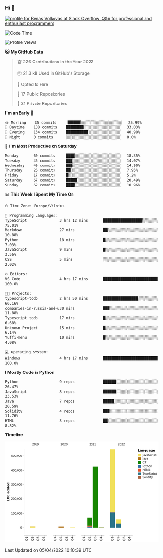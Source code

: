 ### Hi 👋
<a href="https://stackoverflow.com/users/14954249/benas-volkovas"><img src="https://stackoverflow.com/users/flair/14954249.png?theme=dark" width="208" height="58" alt="profile for Benas Volkovas at Stack Overflow, Q&amp;A for professional and enthusiast programmers" title="profile for Benas Volkovas at Stack Overflow, Q&amp;A for professional and enthusiast programmers"></a>

<!--START_SECTION:waka-->
![Code Time](http://img.shields.io/badge/Code%20Time-633%20hrs%2024%20mins-blue)

![Profile Views](http://img.shields.io/badge/Profile%20Views-3-blue)

**🐱 My GitHub Data** 

> 🏆 226 Contributions in the Year 2022
 > 
> 📦 21.3 kB Used in GitHub's Storage 
 > 
> 💼 Opted to Hire
 > 
> 📜 17 Public Repositories 
 > 
> 🔑 21 Private Repositories  
 > 
**I'm an Early 🐤** 

```text
🌞 Morning    85 commits     ██████░░░░░░░░░░░░░░░░░░░   25.99% 
🌆 Daytime    108 commits    ████████░░░░░░░░░░░░░░░░░   33.03% 
🌃 Evening    134 commits    ██████████░░░░░░░░░░░░░░░   40.98% 
🌙 Night      0 commits      ░░░░░░░░░░░░░░░░░░░░░░░░░   0.0%

```
📅 **I'm Most Productive on Saturday** 

```text
Monday       60 commits     ████░░░░░░░░░░░░░░░░░░░░░   18.35% 
Tuesday      46 commits     ███░░░░░░░░░░░░░░░░░░░░░░   14.07% 
Wednesday    49 commits     ███░░░░░░░░░░░░░░░░░░░░░░   14.98% 
Thursday     26 commits     ██░░░░░░░░░░░░░░░░░░░░░░░   7.95% 
Friday       17 commits     █░░░░░░░░░░░░░░░░░░░░░░░░   5.2% 
Saturday     67 commits     █████░░░░░░░░░░░░░░░░░░░░   20.49% 
Sunday       62 commits     ████░░░░░░░░░░░░░░░░░░░░░   18.96%

```


📊 **This Week I Spent My Time On** 

```text
⌚︎ Time Zone: Europe/Vilnius

💬 Programming Languages: 
TypeScript               3 hrs 12 mins       ██████████████████░░░░░░░   75.01% 
Markdown                 27 mins             ██░░░░░░░░░░░░░░░░░░░░░░░   10.88% 
Python                   18 mins             █░░░░░░░░░░░░░░░░░░░░░░░░   7.03% 
JavaScript               9 mins              █░░░░░░░░░░░░░░░░░░░░░░░░   3.56% 
CSS                      5 mins              ░░░░░░░░░░░░░░░░░░░░░░░░░   2.02%

🔥 Editors: 
VS Code                  4 hrs 17 mins       █████████████████████████   100.0%

🐱‍💻 Projects: 
typescript-todo          2 hrs 50 mins       ████████████████░░░░░░░░░   66.16% 
companies-in-russia-and-u30 mins             ███░░░░░░░░░░░░░░░░░░░░░░   11.88% 
Typescript todo          17 mins             █░░░░░░░░░░░░░░░░░░░░░░░░   6.68% 
Unknown Project          15 mins             █░░░░░░░░░░░░░░░░░░░░░░░░   6.14% 
Yuffi-menu               10 mins             █░░░░░░░░░░░░░░░░░░░░░░░░   4.08%

💻 Operating System: 
Windows                  4 hrs 17 mins       █████████████████████████   100.0%

```

**I Mostly Code in Python** 

```text
Python                   9 repos             ██████░░░░░░░░░░░░░░░░░░░   26.47% 
JavaScript               8 repos             ██████░░░░░░░░░░░░░░░░░░░   23.53% 
Java                     7 repos             █████░░░░░░░░░░░░░░░░░░░░   20.59% 
Solidity                 4 repos             ███░░░░░░░░░░░░░░░░░░░░░░   11.76% 
HTML                     3 repos             ██░░░░░░░░░░░░░░░░░░░░░░░   8.82%

```


**Timeline**

![Chart not found](https://raw.githubusercontent.com/BenasVolkovas/BenasVolkovas/main/charts/bar_graph.png) 


 Last Updated on 05/04/2022 10:10:39 UTC
<!--END_SECTION:waka-->
